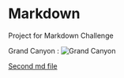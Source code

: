 # Markdown
Project for Markdown Challenge

Grand Canyon :
![Grand Canyon ](https://www.nps.gov/grca/planyourvisit/images/0531fyp.jpg?maxwidth=650&autorotate=false)


[Second md file](second.md)
